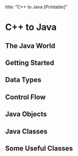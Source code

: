 <frontmatter>
title: "C++ to Java [Printable]"
</frontmatter>

<link rel="stylesheet" href="{{baseUrl}}/css/textbook.css">

<div class="website-content">

<div id="main">

# C++ to Java

<include src="about/unit-inParent-asFlat-print.md" boilerplate />

## The Java World

<include src="javaWorld/what/unit-inParent-asFlat-print.md" boilerplate />
<include src="javaWorld/how/unit-inParent-asFlat-print.md" boilerplate />
<include src="javaWorld/editions/unit-inParent-asFlat-print.md" boilerplate />

## Getting Started

<include src="gettingStarted/installation/unit-inParent-asFlat-print.md" boilerplate />
<include src="gettingStarted/helloWorld/unit-inParent-asFlat-print.md" boilerplate />
<include src="gettingStarted/compiling/unit-inParent-asFlat-print.md" boilerplate />
<include src="gettingStarted/running/unit-inParent-asFlat-print.md" boilerplate />

## Data Types

<include src="dataTypes/primitiveTypes/unit-inParent-asFlat-print.md" boilerplate />
<include src="dataTypes/variables/unit-inParent-asFlat-print.md" boilerplate />
<include src="dataTypes/operators/unit-inParent-asFlat-print.md" boilerplate />
<include src="dataTypes/arrays/unit-inParent-asFlat-print.md" boilerplate />

## Control Flow

<include src="controlFlow/branching/unit-inParent-asFlat-print.md" boilerplate />
<include src="controlFlow/loops/unit-inParent-asFlat-print.md" boilerplate />
<include src="controlFlow/methods/unit-inParent-asFlat-print.md" boilerplate />

## Java Objects

<include src="objects/usingObjects/unit-inParent-asFlat-print.md" boilerplate />
<include src="objects/instanceMembers/unit-inParent-asFlat-print.md" boilerplate />
<include src="objects/passingObjects/unit-inParent-asFlat-print.md" boilerplate />
<include src="objects/garbageCollection/unit-inParent-asFlat-print.md" boilerplate />

## Java Classes

<include src="classes/definingClasses/unit-inParent-asFlat-print.md" boilerplate />
<include src="classes/gettersAndSetters/unit-inParent-asFlat-print.md" boilerplate />
<include src="classes/classLevelMembers/unit-inParent-asFlat-print.md" boilerplate />

## Some Useful Classes

<include src="usefulClasses/api/unit-inParent-asFlat-print.md" boilerplate />
<include src="usefulClasses/stringClass/unit-inParent-asFlat-print.md" boilerplate />



</div>

</div>
